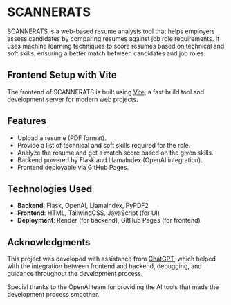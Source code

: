 # SCANNERATS

SCANNERATS is a web-based resume analysis tool that helps employers assess candidates by comparing resumes against job role requirements. It uses machine learning techniques to score resumes based on technical and soft skills, ensuring a better match between candidates and job roles.

## Frontend Setup with Vite

The frontend of SCANNERATS is built using [Vite](https://vitejs.dev/), a fast build tool and development server for modern web projects.

## Features

- Upload a resume (PDF format).
- Provide a list of technical and soft skills required for the role.
- Analyze the resume and get a match score based on the given skills.
- Backend powered by Flask and LlamaIndex (OpenAI integration).
- Frontend deployable via GitHub Pages.

## Technologies Used

- **Backend**: Flask, OpenAI, LlamaIndex, PyPDF2
- **Frontend**: HTML, TailwindCSS, JavaScript (for UI)
- **Deployment**: Render (for backend), GitHub Pages (for frontend)

## Acknowledgments

This project was developed with assistance from [ChatGPT](https://openai.com/chatgpt), which helped with the integration between frontend and backend, debugging, and guidance throughout the development process.

Special thanks to the OpenAI team for providing the AI tools that made the development process smoother.